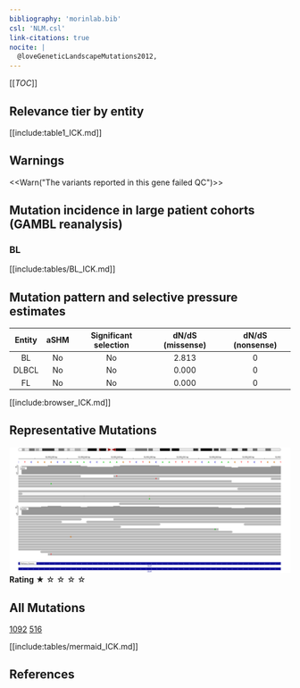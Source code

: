 ```yaml
---
bibliography: 'morinlab.bib'
csl: 'NLM.csl'
link-citations: true
nocite: |
  @loveGeneticLandscapeMutations2012, 
---
```

[[_TOC_]]



## Relevance tier by entity

[[include:table1_ICK.md]]

## Warnings

<<Warn("The variants reported in this gene failed QC")>>

## Mutation incidence in large patient cohorts (GAMBL reanalysis)

### BL
[[include:tables/BL_ICK.md]]

## Mutation pattern and selective pressure estimates

|Entity|aSHM|Significant selection|dN/dS (missense)|dN/dS (nonsense)|
|:------:|:----:|:---------------------:|:----------------:|:----------------:|
|BL    |No  |No                   |2.813           |0               |
|DLBCL |No  |No                   |0.000           |0               |
|FL    |No  |No                   |0.000           |0               |




[[include:browser_ICK.md]]


<!-- ORIGIN: loveGeneticLandscapeMutations2012 -->
<!-- BL: loveGeneticLandscapeMutations2012 -->

## Representative Mutations

![](primary/Love_ICK.svg)
**Rating**
&starf; &star; &star; &star; &star;


## All Mutations

[1092](https://www.bcgsc.ca/downloads/morinlab/GAMBL/Love/1092_reports.html)
[516](https://www.bcgsc.ca/downloads/morinlab/GAMBL/Love/516_reports.html)

[[include:tables/mermaid_ICK.md]]

## References

